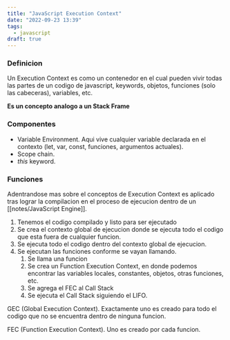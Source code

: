 ```yaml
---
title: "JavaScript Execution Context"
date: "2022-09-23 13:39"
tags: 
  - javascript
draft: true
---
```

### Definicion
Un Execution Context es como un contenedor en el cual pueden vivir todas las partes de un codigo de javascript, keywords, objetos, funciones (solo las cabeceras), variables, etc.

**Es un concepto analogo a un Stack Frame**
### Componentes
- Variable Environment. Aqui vive cualquier variable declarada en el contexto (let, var, const, funciones, argumentos actuales).
- Scope chain.
- *this* keyword.

### Funciones
Adentrandose mas sobre el conceptos de Execution Context es aplicado tras lograr la compilacion en el proceso de ejecucion dentro de un [[notes/JavaScript Engine]].

1. Tenemos el codigo compilado y listo para ser ejecutado
2. Se crea el contexto global de ejecucion donde se ejecuta todo el codigo que esta fuera de cualquier funcion.
3. Se ejecuta todo el codigo dentro del contexto global de ejecucion.
4. Se ejecutan las funciones conforme se vayan llamando.
	1. Se llama una funcion
	2. Se crea un Function Execution Context, en donde podemos encontrar las variables locales, constantes, objetos, otras funciones, etc.
	3. Se agrega el FEC al Call Stack
	4. Se ejecuta el Call Stack siguiendo el LIFO.

GEC (Global Execution Context). Exactamente uno es creado para todo el codigo que no se encuentra dentro de ninguna funcion.

FEC (Function Execution Context). Uno es creado por cada funcion.
